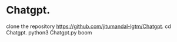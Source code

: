 # Chatgpt.
clone the repository https://github.com/jitumandal-lgtm/Chatgpt.
cd Chatgpt.
python3 Chatgpt.py
boom

